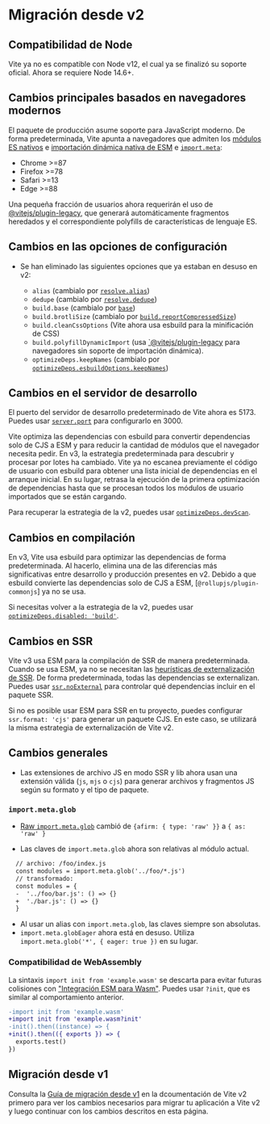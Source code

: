 # Migración desde v2

## Compatibilidad de Node

Vite ya no es compatible con Node v12, el cual ya se finalizó su soporte oficial. Ahora se requiere Node 14.6+.

## Cambios principales basados en navegadores modernos

El paquete de producción asume soporte para JavaScript moderno. De forma predeterminada, Vite apunta a navegadores que admiten los [módulos ES nativos](https://caniuse.com/es6-module) e [importación dinámica nativa de ESM](https://caniuse.com/es6-module-dynamic-import ) e [`import.meta`](https://caniuse.com/mdn-javascript_statements_import_meta):

- Chrome >=87
- Firefox >=78
- Safari >=13
- Edge >=88

Una pequeña fracción de usuarios ahora requerirán el uso de [@vitejs/plugin-legacy](https://github.com/vitejs/vite/tree/main/packages/plugin-legacy), que generará automáticamente fragmentos heredados y el correspondiente polyfills de características de lenguaje ES.

## Cambios en las opciones de configuración

- Se han eliminado las siguientes opciones que ya estaban en desuso en v2:
  
  - `alias` (cambialo por [`resolve.alias`](../config/shared-options.md#resolvealias))
  - `dedupe` (cambialo por [`resolve.dedupe`](../config/shared-options.md#resolvededupe))
  - `build.base` (cambialo por [`base`](../config/shared-options.md#base))
  - `build.brotliSize` (cambialo por [`build.reportCompressedSize`](../config/build-options.md#build-reportcompressedsize))
  - `build.cleanCssOptions` (Vite ahora usa esbuild para la minificación de CSS)
  - `build.polyfillDynamicImport` (usa [`@vitejs/plugin-legacy](https://github.com/vitejs/vite/tree/main/packages/plugin-legacy) para navegadores sin soporte de importación dinámica).
  - `optimizeDeps.keepNames` (cambialo por [`optimizeDeps.esbuildOptions.keepNames`](../config/dep-optimization-options.md#optimizedepsesbuildoptions))

## Cambios en el servidor de desarrollo

El puerto del servidor de desarrollo predeterminado de Vite ahora es 5173. Puedes usar [`server.port`](../config/server-options.md#server-port) para configurarlo en 3000.

Vite optimiza las dependencias con esbuild para convertir dependencias solo de CJS a ESM y para reducir la cantidad de módulos que el navegador necesita pedir. En v3, la estrategia predeterminada para descubrir y procesar por lotes ha cambiado. Vite ya no escanea previamente el código de usuario con esbuild para obtener una lista inicial de dependencias en el arranque inicial. En su lugar, retrasa la ejecución de la primera optimización de dependencias hasta que se procesan todos los módulos de usuario importados que se están cargando.

Para recuperar la estrategia de la v2, puedes usar [`optimizeDeps.devScan`](../config/dep-optimization-options.md#optimizedepsdevscan).

## Cambios en compilación

En v3, Vite usa esbuild para optimizar las dependencias de forma predeterminada. Al hacerlo, elimina una de las diferencias más significativas entre desarrollo y producción presentes en v2. Debido a que esbuild convierte las dependencias solo de CJS a ESM, [`@rollupjs/plugin-commonjs`] ya no se usa.

Si necesitas volver a la estrategia de la v2, puedes usar [`optimizeDeps.disabled: 'build'`](../config/dep-optimization-options.md#optimizedepsdisabled).

## Cambios en SSR

Vite v3 usa ESM para la compilación de SSR de manera predeterminada. Cuando se usa ESM, ya no se necesitan las [heurísticas de externalización de SSR](https://vitejs.dev/guide/ssr.html#ssr-externals). De forma predeterminada, todas las dependencias se externalizan. Puedes usar [`ssr.noExternal`](../config/ssr-options.md#ssrnoexternal) para controlar qué dependencias incluir en el paquete SSR.

Si no es posible usar ESM para SSR en tu proyecto, puedes configurar `ssr.format: 'cjs'` para generar un paquete CJS. En este caso, se utilizará la misma estrategia de externalización de Vite v2.

## Cambios generales

- Las extensiones de archivo JS en modo SSR y lib ahora usan una extensión válida (`js`, `mjs` o `cjs`) para generar archivos y fragmentos JS según su formato y el tipo de paquete.

### `import.meta.glob`

- [Raw `import.meta.glob`](features.md#glob-import-as) cambió de `{afirm: { type: 'raw' }}` a `{ as: 'raw' }`

- Las claves de `import.meta.glob` ahora son relativas al módulo actual.

```diff
  // archivo: /foo/index.js
  const modules = import.meta.glob('../foo/*.js')
  // transformado:
  const modules = {
  -  '../foo/bar.js': () => {}
  +  './bar.js': () => {}
  }
```

- Al usar un alias con `import.meta.glob`, las claves siempre son absolutas.
- `import.meta.globEager` ahora está en desuso. Utiliza `import.meta.glob('*', { eager: true })` en su lugar.

### Compatibilidad de WebAssembly

La sintaxis `import init from 'example.wasm'` se descarta para evitar futuras colisiones con ["Integración ESM para Wasm"](https://github.com/WebAssembly/esm-integration).
Puedes usar `?init`, que es similar al comportamiento anterior.

```diff
-import init from 'example.wasm'
+import init from 'example.wasm?init'
-init().then((instance) => {
+init().then(({ exports }) => {
  exports.test()
})
```
## Migración desde v1

Consulta la [Guía de migración desde v1](https://v2.vitejs.dev/guide/migration.html) en la dcoumentación de Vite v2 primero para ver los cambios necesarios para migrar tu aplicación a Vite v2 y luego continuar con los cambios descritos en esta página.